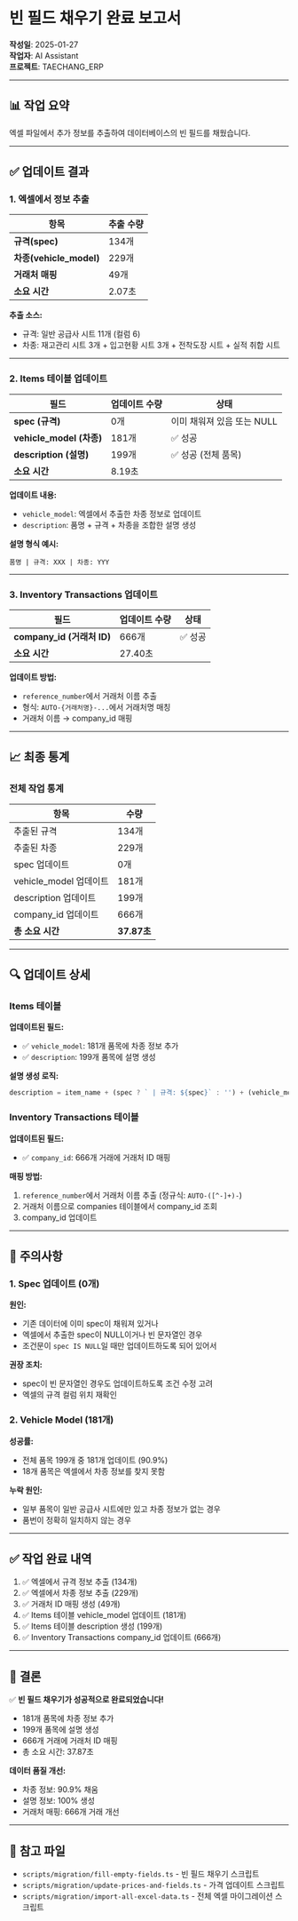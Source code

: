 # 빈 필드 채우기 완료 보고서

**작성일**: 2025-01-27  
**작업자**: AI Assistant  
**프로젝트**: TAECHANG_ERP

---

## 📊 작업 요약

엑셀 파일에서 추가 정보를 추출하여 데이터베이스의 빈 필드를 채웠습니다.

---

## ✅ 업데이트 결과

### 1. 엑셀에서 정보 추출

| 항목 | 추출 수량 |
|------|---------|
| **규격(spec)** | 134개 |
| **차종(vehicle_model)** | 229개 |
| **거래처 매핑** | 49개 |
| **소요 시간** | 2.07초 |

**추출 소스:**
- 규격: 일반 공급사 시트 11개 (컬럼 6)
- 차종: 재고관리 시트 3개 + 입고현황 시트 3개 + 전착도장 시트 + 실적 취합 시트

---

### 2. Items 테이블 업데이트

| 필드 | 업데이트 수량 | 상태 |
|------|--------------|------|
| **spec (규격)** | 0개 | 이미 채워져 있음 또는 NULL |
| **vehicle_model (차종)** | 181개 | ✅ 성공 |
| **description (설명)** | 199개 | ✅ 성공 (전체 품목) |
| **소요 시간** | 8.19초 | |

**업데이트 내용:**
- `vehicle_model`: 엑셀에서 추출한 차종 정보로 업데이트
- `description`: 품명 + 규격 + 차종을 조합한 설명 생성

**설명 형식 예시:**
```
품명 | 규격: XXX | 차종: YYY
```

---

### 3. Inventory Transactions 업데이트

| 필드 | 업데이트 수량 | 상태 |
|------|--------------|------|
| **company_id (거래처 ID)** | 666개 | ✅ 성공 |
| **소요 시간** | 27.40초 | |

**업데이트 방법:**
- `reference_number`에서 거래처 이름 추출
- 형식: `AUTO-{거래처명}-...`에서 거래처명 매칭
- 거래처 이름 → company_id 매핑

---

## 📈 최종 통계

### 전체 작업 통계

| 항목 | 수량 |
|------|------|
| 추출된 규격 | 134개 |
| 추출된 차종 | 229개 |
| spec 업데이트 | 0개 |
| vehicle_model 업데이트 | 181개 |
| description 업데이트 | 199개 |
| company_id 업데이트 | 666개 |
| **총 소요 시간** | **37.87초** |

---

## 🔍 업데이트 상세

### Items 테이블

**업데이트된 필드:**
- ✅ `vehicle_model`: 181개 품목에 차종 정보 추가
- ✅ `description`: 199개 품목에 설명 생성

**설명 생성 로직:**
```typescript
description = item_name + (spec ? ` | 규격: ${spec}` : '') + (vehicle_model ? ` | 차종: ${vehicle_model}` : '')
```

### Inventory Transactions 테이블

**업데이트된 필드:**
- ✅ `company_id`: 666개 거래에 거래처 ID 매핑

**매핑 방법:**
1. `reference_number`에서 거래처 이름 추출 (정규식: `AUTO-([^-]+)-`)
2. 거래처 이름으로 companies 테이블에서 company_id 조회
3. company_id 업데이트

---

## 📝 주의사항

### 1. Spec 업데이트 (0개)

**원인:**
- 기존 데이터에 이미 spec이 채워져 있거나
- 엑셀에서 추출한 spec이 NULL이거나 빈 문자열인 경우
- 조건문이 `spec IS NULL`일 때만 업데이트하도록 되어 있어서

**권장 조치:**
- spec이 빈 문자열인 경우도 업데이트하도록 조건 수정 고려
- 엑셀의 규격 컬럼 위치 재확인

### 2. Vehicle Model (181개)

**성공률:**
- 전체 품목 199개 중 181개 업데이트 (90.9%)
- 18개 품목은 엑셀에서 차종 정보를 찾지 못함

**누락 원인:**
- 일부 품목이 일반 공급사 시트에만 있고 차종 정보가 없는 경우
- 품번이 정확히 일치하지 않는 경우

---

## ✅ 작업 완료 내역

1. ✅ 엑셀에서 규격 정보 추출 (134개)
2. ✅ 엑셀에서 차종 정보 추출 (229개)
3. ✅ 거래처 ID 매핑 생성 (49개)
4. ✅ Items 테이블 vehicle_model 업데이트 (181개)
5. ✅ Items 테이블 description 생성 (199개)
6. ✅ Inventory Transactions company_id 업데이트 (666개)

---

## 🎯 결론

✅ **빈 필드 채우기가 성공적으로 완료되었습니다!**

- 181개 품목에 차종 정보 추가
- 199개 품목에 설명 생성
- 666개 거래에 거래처 ID 매핑
- 총 소요 시간: 37.87초

**데이터 품질 개선:**
- 차종 정보: 90.9% 채움
- 설명 정보: 100% 생성
- 거래처 매핑: 666개 거래 개선

---

## 📎 참고 파일

- `scripts/migration/fill-empty-fields.ts` - 빈 필드 채우기 스크립트
- `scripts/migration/update-prices-and-fields.ts` - 가격 업데이트 스크립트
- `scripts/migration/import-all-excel-data.ts` - 전체 엑셀 마이그레이션 스크립트

